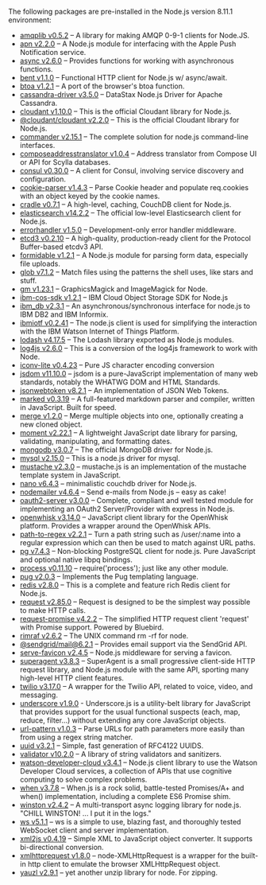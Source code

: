 The following packages are pre-installed in the Node.js version 8.11.1 environment:

* [amqplib v0.5.2](https://www.npmjs.com/package/amqplib) – A library for making AMQP 0-9-1 clients for Node.JS.
* [apn v2.2.0](https://www.npmjs.com/package/apn) – A Node.js module for interfacing with the Apple Push Notification service.
* [async v2.6.0](https://www.npmjs.com/package/async) – Provides functions for working with asynchronous functions.
* [bent v1.1.0](https://www.npmjs.com/package/bent) – Functional HTTP client for Node.js w/ async/await.
* [btoa v1.2.1](https://www.npmjs.com/package/btoa) – A port of the browser's btoa function.
* [cassandra-driver v3.5.0](https://www.npmjs.com/package/cassandra-driver) – DataStax Node.js Driver for Apache Cassandra.
* [cloudant v1.10.0](https://www.npmjs.com/package/cloudant) – This is the official Cloudant library for Node.js.
* [@cloudant/cloudant v2.2.0](https://www.npmjs.com/package/cloudant) – This is the official Cloudant library for Node.js.
* [commander v2.15.1](https://www.npmjs.com/package/commander) – The complete solution for node.js command-line interfaces.
* [composeaddresstranslator v1.0.4](https://www.npmjs.com/package/composeaddresstranslator) – Address translator from Compose UI or API for Scylla databases.
* [consul v0.30.0](https://www.npmjs.com/package/consul) – A client for Consul, involving service discovery and configuration.
* [cookie-parser v1.4.3](https://www.npmjs.com/package/cookie-parser) – Parse Cookie header and populate req.cookies with an object keyed by the cookie names.
* [cradle v0.7.1](https://www.npmjs.com/package/cradle) – A high-level, caching, CouchDB client for Node.js.
* [elasticsearch v14.2.2](https://www.npmjs.com/package/elasticsearch) – The official low-level Elasticsearch client for Node.js.
* [errorhandler v1.5.0](https://www.npmjs.com/package/errorhandler) – Development-only error handler middleware.
* [etcd3 v0.2.10](https://www.npmjs.com/package/etcd3) – A high-quality, production-ready client for the Protocol Buffer-based etcdv3 API.
* [formidable v1.2.1](https://www.npmjs.com/package/formidable) – A Node.js module for parsing form data, especially file uploads.
* [glob v7.1.2](https://www.npmjs.com/package/glob) – Match files using the patterns the shell uses, like stars and stuff.
* [gm v1.23.1](https://www.npmjs.com/package/gm) – GraphicsMagick and ImageMagick for Node.
* [ibm-cos-sdk v1.2.1](https://www.npmjs.com/package/ibm-cos-sdk) – IBM Cloud Object Storage SDK for Node.js
* [ibm_db v2.3.1](https://www.npmjs.com/package/ibm_db) – An asynchronous/synchronous interface for node.js to IBM DB2 and IBM Informix.
* [ibmiotf v0.2.41](https://www.npmjs.com/package/ibmiotf) – The node.js client is used for simplifying the interaction with the IBM Watson Internet of Things Platform.
* [lodash v4.17.5](https://www.npmjs.com/package/lodash) – The Lodash library exported as Node.js modules.
* [log4js v2.6.0](https://www.npmjs.com/package/log4js) – This is a conversion of the log4js framework to work with Node.
* [iconv-lite v0.4.23](https://www.npmjs.com/package/iconv-lite) – Pure JS character encoding conversion
* [jsdom v11.10.0](https://www.npmjs.com/package/jsdom) – jsdom is a pure-JavaScript implementation of many web standards, notably the WHATWG DOM and HTML Standards.
* [jsonwebtoken v8.2.1](https://www.npmjs.com/package/jsonwebtoken) – An implementation of JSON Web Tokens.
* [marked v0.3.19](https://www.npmjs.com/package/marked) – A full-featured markdown parser and compiler, written in JavaScript. Built for speed.
* [merge v1.2.0](https://www.npmjs.com/package/merge) – Merge multiple objects into one, optionally creating a new cloned object.
* [moment v2.22.1](https://www.npmjs.com/package/moment) – A lightweight JavaScript date library for parsing, validating, manipulating, and formatting dates.
* [mongodb v3.0.7](https://www.npmjs.com/package/mongodb) – The official MongoDB driver for Node.js.
* [mysql v2.15.0](https://www.npmjs.com/package/mysql) – This is a node.js driver for mysql.
* [mustache v2.3.0](https://www.npmjs.com/package/mustache) – mustache.js is an implementation of the mustache template system in JavaScript.
* [nano v6.4.3](https://www.npmjs.com/package/nano) – minimalistic couchdb driver for Node.js.
* [nodemailer v4.6.4](https://www.npmjs.com/package/nodemailer) – Send e-mails from Node.js – easy as cake!
* [oauth2-server v3.0.0](https://www.npmjs.com/package/oauth2-server) – Complete, compliant and well tested module for implementing an OAuth2 Server/Provider with express in Node.js.
* [openwhisk v3.14.0](https://www.npmjs.com/package/openwhisk) – JavaScript client library for the OpenWhisk platform. Provides a wrapper around the OpenWhisk APIs.
* [path-to-regex v2.2.1](https://www.npmjs.com/package/path-to-regexp) – Turn a path string such as /user/:name into a regular expression which can then be used to match against URL paths.
* [pg v7.4.3](https://www.npmjs.com/package/pg) – Non-blocking PostgreSQL client for node.js. Pure JavaScript and optional native libpq bindings.
* [process v0.11.10](https://www.npmjs.com/package/process) – require('process'); just like any other module.
* [pug v2.0.3](https://www.npmjs.com/package/pug) – Implements the Pug templating language.
* [redis v2.8.0](https://www.npmjs.com/package/redis) – This is a complete and feature rich Redis client for Node.js.
* [request v2.85.0](https://www.npmjs.com/package/request) – Request is designed to be the simplest way possible to make HTTP calls.
* [request-promise v4.2.2](https://www.npmjs.com/package/request-promise) – The simplified HTTP request client 'request' with Promise support. Powered by Bluebird.
* [rimraf v2.6.2](https://www.npmjs.com/package/rimraf) – The UNIX command rm -rf for node.
* [@sendgrid/mail@6.2.1](https://www.npmjs.com/package/@sendgrid/mail) – Provides email support via the SendGrid API.
* [serve-favicon v2.4.5](https://www.npmjs.com/package/serve-favicon) – Node.js middleware for serving a favicon.
* [superagent v3.8.3](https://www.npmjs.com/package/superagent) – SuperAgent is a small progressive client-side HTTP request library, and Node.js module with the same API, sporting many high-level HTTP client features.
* [twilio v3.17.0](https://www.npmjs.com/package/twilio) – A wrapper for the Twilio API, related to voice, video, and messaging.
* [underscore v1.9.0](https://www.npmjs.com/package/underscore) - Underscore.js is a utility-belt library for JavaScript that provides support for the usual functional suspects (each, map, reduce, filter...) without extending any core
  JavaScript objects.
* [url-pattern v1.0.3](https://www.npmjs.com/package/url-pattern) – Parse URLs for path parameters more easily than from using a regex string matcher.
* [uuid v3.2.1](https://www.npmjs.com/package/uuid) – Simple, fast generation of RFC4122 UUIDS.
* [validator v10.2.0](https://www.npmjs.com/package/validator) – A library of string validators and sanitizers.
* [watson-developer-cloud v3.4.1](https://www.npmjs.com/package/watson-developer-cloud) – Node.js client library to use the Watson Developer Cloud services, a collection of APIs that use cognitive computing to solve complex problems.
* [when v3.7.8](https://www.npmjs.com/package/when) – When.js is a rock solid, battle-tested Promises/A+ and when() implementation, including a complete ES6 Promise shim.
* [winston v2.4.2](https://www.npmjs.com/package/winston) – A multi-transport async logging library for node.js. "CHILL WINSTON! ... I put it in the logs."
* [ws v5.1.1](https://www.npmjs.com/package/ws) – ws is a simple to use, blazing fast, and thoroughly tested WebSocket client and server implementation.
* [xml2js v0.4.19](https://www.npmjs.com/package/xml2js) – Simple XML to JavaScript object converter. It supports bi-directional conversion.
* [xmlhttprequest v1.8.0](https://www.npmjs.com/package/xmlhttprequest) – node-XMLHttpRequest is a wrapper for the built-in http client to emulate the browser XMLHttpRequest object.
* [yauzl v2.9.1](https://www.npmjs.com/package/yauzl) – yet another unzip library for node. For zipping.
